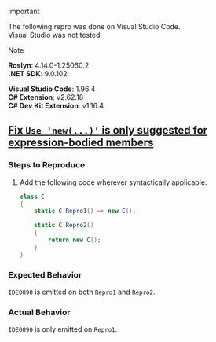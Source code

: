 > [!IMPORTANT]  
> The following repro was done on Visual Studio Code.  
> Visual Studio was not tested.  

> [!NOTE]  
> **Roslyn**: 4.14.0-1.25060.2  
> **.NET SDK**: 9.0.102  
>  
> **Visual Studio Code**: 1.96.4  
> **C# Extension**: v2.62.18  
> **C# Dev Kit Extension**: v1.16.4  

## [Fix `Use 'new(...)'` is only suggested for expression-bodied members](https://github.com/dotnet/roslyn/issues/76858)

### Steps to Reproduce

1. Add the following code wherever syntactically applicable:
    ```cs
    class C
    {
        static C Repro1() => new C();
    
        static C Repro2()
        {
            return new C();
        }
    }
    ```

### Expected Behavior

`IDE0090` is emitted on both `Repro1` and `Repro2`.

### Actual Behavior

`IDE0090` is only emitted on `Repro1`.
